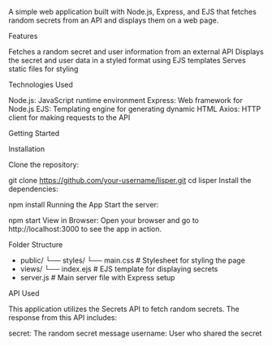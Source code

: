 A simple web application built with Node.js, Express, and EJS that fetches random secrets from an API and displays them on a web page.

Features

Fetches a random secret and user information from an external API
Displays the secret and user data in a styled format using EJS templates
Serves static files for styling

Technologies Used

Node.js: JavaScript runtime environment
Express: Web framework for Node.js
EJS: Templating engine for generating dynamic HTML
Axios: HTTP client for making requests to the API

Getting Started

Installation

Clone the repository:

git clone https://github.com/your-username/lisper.git
cd lisper
Install the dependencies:

npm install
Running the App
Start the server:

npm start
View in Browser: Open your browser and go to http://localhost:3000 to see the app in action.

Folder Structure

- public/
  └── styles/
      └── main.css     # Stylesheet for styling the page
- views/
  └── index.ejs        # EJS template for displaying secrets
- server.js            # Main server file with Express setup

API Used

This application utilizes the Secrets API to fetch random secrets. The response from this API includes:

secret: The random secret message
username: User who shared the secret





